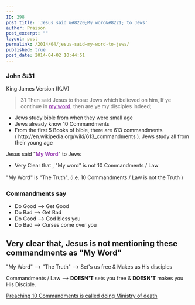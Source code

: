 ```yaml
---
---
ID: 298
post_title: 'Jesus said &#8220;My word&#8221; to Jews'
author: Praison
post_excerpt: ""
layout: post
permalink: /2014/04/jesus-said-my-word-to-jews/
published: true
post_date: 2014-04-02 10:44:51
---
```

<div>
<h3>John 8:31</h3>
King James Version (KJV)

</div>
<div>
<blockquote>31 Then said Jesus to those Jews which believed on him, If ye continue in <span style="text-decoration: underline; color: #9f47b7;"><strong>my word</strong></span>, then are ye my disciples indeed;</blockquote>
<ul>
	<li>Jews study bible from when they were small age</li>
	<li>Jews already know 10 Commandments</li>
	<li>From the first 5 Books of bible, there are 613 commandments ( http://en.wikipedia.org/wiki/613_commandments ). Jews study all from their young age</li>
</ul>
Jesus said "<span style="color: #9f47b7;"><strong>My Word</strong></span>" to Jews
<ul>
	<li>Very Clear that , "My word" is not 10 Commandments / Law</li>
</ul>
<span style="line-height: 1.5;">"My Word" is "The Truth". (i.e. 10 Commandments / Law is not the Truth )</span>
<h3>Commandments say</h3>
<ul>
	<li>Do Good --&gt; Get Good</li>
	<li>Do Bad --&gt; Get Bad</li>
	<li>Do Good --&gt; God bless you</li>
	<li>Do Bad --&gt; Curses come over you</li>
</ul>
<h2>Very clear that, Jesus is not mentioning these commandments as "My Word"</h2>
"My Word" --&gt; "The Truth" --&gt; Set's us free &amp; Makes us His disciples

Commandments / Law --&gt; <strong>DOESN'T</strong> sets you free &amp; <strong>DOESN'T</strong> makes you His Disciple.

<a title="10 commandments is the ministry of death (Bible)" href="http://biblerevelation.org/2014/03/19/10-commandments-ministry-death-bible/">Preaching 10 Commandments is called doing Ministry of death</a>

</div>